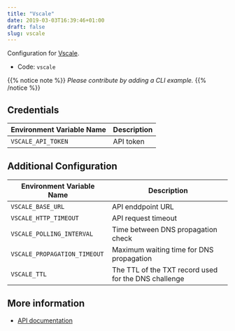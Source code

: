 ```yaml
---
title: "Vscale"
date: 2019-03-03T16:39:46+01:00
draft: false
slug: vscale
---
```


<!-- THIS DOCUMENTATION IS AUTO-GENERATED. PLEASE DO NOT EDIT. -->
<!-- providers/dns/vscale/vscale.toml -->
<!-- THIS DOCUMENTATION IS AUTO-GENERATED. PLEASE DO NOT EDIT. -->
<!-- providers/dns/vscale/vscale.toml -->
<!-- THIS DOCUMENTATION IS AUTO-GENERATED. PLEASE DO NOT EDIT. -->


Configuration for [Vscale](https://vscale.io/).


<!--more-->

- Code: `vscale`

{{% notice note %}}
_Please contribute by adding a CLI example._
{{% /notice %}}




## Credentials

| Environment Variable Name | Description |
|-----------------------|-------------|
| `VSCALE_API_TOKEN` | API token |


## Additional Configuration

| Environment Variable Name | Description |
|--------------------------------|-------------|
| `VSCALE_BASE_URL` | API enddpoint URL |
| `VSCALE_HTTP_TIMEOUT` | API request timeout |
| `VSCALE_POLLING_INTERVAL` | Time between DNS propagation check |
| `VSCALE_PROPAGATION_TIMEOUT` | Maximum waiting time for DNS propagation |
| `VSCALE_TTL` | The TTL of the TXT record used for the DNS challenge |




## More information

- [API documentation](https://developers.vscale.io/documentation/api/v1/#api-Domains_Records)

<!-- THIS DOCUMENTATION IS AUTO-GENERATED. PLEASE DO NOT EDIT. -->
<!-- providers/dns/vscale/vscale.toml -->
<!-- THIS DOCUMENTATION IS AUTO-GENERATED. PLEASE DO NOT EDIT. -->
<!-- providers/dns/vscale/vscale.toml -->
<!-- THIS DOCUMENTATION IS AUTO-GENERATED. PLEASE DO NOT EDIT. -->
